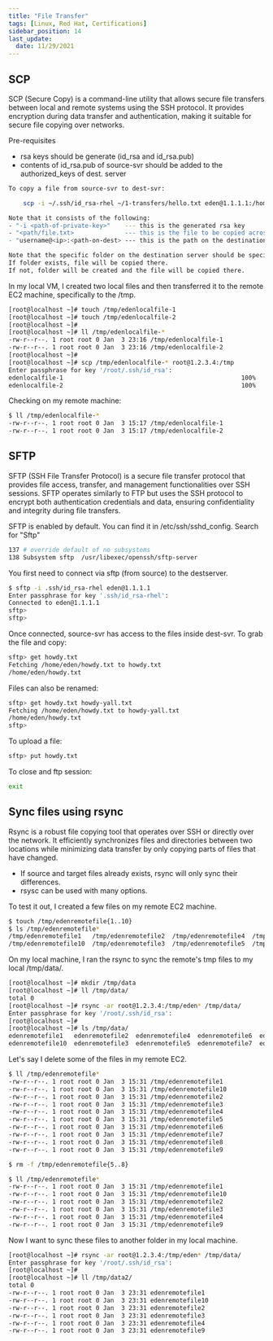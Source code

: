 ```yaml
---
title: "File Transfer"
tags: [Linux, Red Hat, Certifications]
sidebar_position: 14
last_update:
  date: 11/29/2021
---
```




## SCP

SCP (Secure Copy) is a command-line utility that allows secure file transfers between local and remote systems using the SSH protocol. It provides encryption during data transfer and authentication, making it suitable for secure file copying over networks.

Pre-requisites
- rsa keys should be generate (id_rsa and id_rsa.pub)
- contents of id_rsa.pub of source-svr should be added to the authorized_keys of dest. server

```bash
To copy a file from source-svr to dest-svr:

    scp -i ~/.ssh/id_rsa-rhel ~/1-transfers/hello.txt eden@1.1.1.1:/home/eden

Note that it consists of the following:
- "-i <path-of-private-key>"    --- this is the generated rsa key 
- "<path/file.txt>              --- this is the file to be copied across
- "username@<ip>:<path-on-dest> --- this is the path on the destination svr

Note that the specific folder on the destination server should be specified.
If folder exists, file will be copied there.
If not, folder will be created and the file will be copied there.
```

In my local VM, I created two local files and then transferred it to the remote EC2 machine, specifically to the /tmp.

```bash
[root@localhost ~]# touch /tmp/edenlocalfile-1
[root@localhost ~]# touch /tmp/edenlocalfile-2
[root@localhost ~]# 
[root@localhost ~]# ll /tmp/edenlocalfile-*
-rw-r--r--. 1 root root 0 Jan  3 23:16 /tmp/edenlocalfile-1
-rw-r--r--. 1 root root 0 Jan  3 23:16 /tmp/edenlocalfile-2
[root@localhost ~]# 
[root@localhost ~]# scp /tmp/edenlocalfile-* root@1.2.3.4:/tmp
Enter passphrase for key '/root/.ssh/id_rsa': 
edenlocalfile-1                                                 100%    0     0.0KB/s   00:00    
edenlocalfile-2                                                 100%    0     0.0KB/s   00:00   
```

Checking on my remote machine:

```bash
$ ll /tmp/edenlocalfile-*
-rw-r--r--. 1 root root 0 Jan  3 15:17 /tmp/edenlocalfile-1
-rw-r--r--. 1 root root 0 Jan  3 15:17 /tmp/edenlocalfile-2
```


## SFTP

SFTP (SSH File Transfer Protocol) is a secure file transfer protocol that provides file access, transfer, and management functionalities over SSH sessions. SFTP operates similarly to FTP but uses the SSH protocol to encrypt both authentication credentials and data, ensuring confidentiality and integrity during file transfers. 

SFTP is enabled by default. You can find it in /etc/ssh/sshd_config.
Search for "Sftp"

```bash
137 # override default of no subsystems
138 Subsystem sftp  /usr/libexec/openssh/sftp-server
```

You first need to connect via sftp (from source) to the destserver.

```bash
$ sftp -i .ssh/id_rsa-rhel eden@1.1.1.1
Enter passphrase for key '.ssh/id_rsa-rhel':
Connected to eden@1.1.1.1
sftp>
sftp>
```

Once connected, source-svr has access to the files inside dest-svr. To grab the file and copy:
```bash
sftp> get howdy.txt
Fetching /home/eden/howdy.txt to howdy.txt
/home/eden/howdy.txt 
```

Files can also be renamed: 
```bash 
sftp> get howdy.txt howdy-yall.txt
Fetching /home/eden/howdy.txt to howdy-yall.txt
/home/eden/howdy.txt                                                     
sftp>
```

To upload a file: 

```bash
sftp> put howdy.txt
```

To close and ftp session:

```bash
exit  
```


## Sync files using rsync

Rsync is a robust file copying tool that operates over SSH or directly over the network. It efficiently synchronizes files and directories between two locations while minimizing data transfer by only copying parts of files that have changed. 

- If source and target files already exists, rsync will only sync their differences. 
- rsysc can be used with many options.


To test it out, I created a few files on my remote EC2 machine.

```bash
$ touch /tmp/edenremotefile{1..10}
$ ls /tmp/edenremotefile*
/tmp/edenremotefile1   /tmp/edenremotefile2  /tmp/edenremotefile4  /tmp/edenremotefile6  /tmp/edenremotefile8
/tmp/edenremotefile10  /tmp/edenremotefile3  /tmp/edenremotefile5  /tmp/edenremotefile7  /tmp/edenremotefile9
```

On my local machine, I ran the rsync to sync the remote's tmp files to my local /tmp/data/.

```bash
[root@localhost ~]# mkdir /tmp/data
[root@localhost ~]# ll /tmp/data/
total 0
[root@localhost ~]# rsync -ar root@1.2.3.4:/tmp/eden* /tmp/data/
Enter passphrase for key '/root/.ssh/id_rsa': 
[root@localhost ~]# 
[root@localhost ~]# ls /tmp/data/
edenremotefile1   edenremotefile2  edenremotefile4  edenremotefile6  edenremotefile8
edenremotefile10  edenremotefile3  edenremotefile5  edenremotefile7  edenremotefile9
```

Let's say I delete some of the files in my remote EC2.

```bash
$ ll /tmp/edenremotefile*
-rw-r--r--. 1 root root 0 Jan  3 15:31 /tmp/edenremotefile1
-rw-r--r--. 1 root root 0 Jan  3 15:31 /tmp/edenremotefile10
-rw-r--r--. 1 root root 0 Jan  3 15:31 /tmp/edenremotefile2
-rw-r--r--. 1 root root 0 Jan  3 15:31 /tmp/edenremotefile3
-rw-r--r--. 1 root root 0 Jan  3 15:31 /tmp/edenremotefile4
-rw-r--r--. 1 root root 0 Jan  3 15:31 /tmp/edenremotefile5
-rw-r--r--. 1 root root 0 Jan  3 15:31 /tmp/edenremotefile6
-rw-r--r--. 1 root root 0 Jan  3 15:31 /tmp/edenremotefile7
-rw-r--r--. 1 root root 0 Jan  3 15:31 /tmp/edenremotefile8
-rw-r--r--. 1 root root 0 Jan  3 15:31 /tmp/edenremotefile9

$ rm -f /tmp/edenremotefile{5..8}

$ ll /tmp/edenremotefile*
-rw-r--r--. 1 root root 0 Jan  3 15:31 /tmp/edenremotefile1
-rw-r--r--. 1 root root 0 Jan  3 15:31 /tmp/edenremotefile10
-rw-r--r--. 1 root root 0 Jan  3 15:31 /tmp/edenremotefile2
-rw-r--r--. 1 root root 0 Jan  3 15:31 /tmp/edenremotefile3
-rw-r--r--. 1 root root 0 Jan  3 15:31 /tmp/edenremotefile4
-rw-r--r--. 1 root root 0 Jan  3 15:31 /tmp/edenremotefile9
```

Now I want to sync these files to another folder in my local machine.

```bash
[root@localhost ~]# rsync -ar root@1.2.3.4:/tmp/eden* /tmp/data/
Enter passphrase for key '/root/.ssh/id_rsa': 
[root@localhost ~]# 
[root@localhost ~]# ll /tmp/data2/
total 0
-rw-r--r--. 1 root root 0 Jan  3 23:31 edenremotefile1
-rw-r--r--. 1 root root 0 Jan  3 23:31 edenremotefile10
-rw-r--r--. 1 root root 0 Jan  3 23:31 edenremotefile2
-rw-r--r--. 1 root root 0 Jan  3 23:31 edenremotefile3
-rw-r--r--. 1 root root 0 Jan  3 23:31 edenremotefile4
-rw-r--r--. 1 root root 0 Jan  3 23:31 edenremotefile9
```

